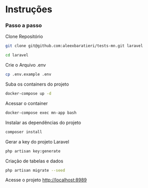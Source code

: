 
# Instruções

### Passo a passo
Clone Repositório
```sh
git clone git@github.com:aleexbaratieri/tests-mn.git laravel
```

```sh
cd laravel
```

Crie o Arquivo .env
```sh
cp .env.example .env
```

Suba os containers do projeto
```sh
docker-compose up -d
```


Acessar o container
```sh
docker-compose exec mn-app bash
```

Instalar as dependências do projeto
```sh
composer install
```

Gerar a key do projeto Laravel
```sh
php artisan key:generate
```

Criação de tabelas e dados
```sh
php artisan migrate --seed
```

Acesse o projeto
[http://localhost:8989](http://localhost:8989)
